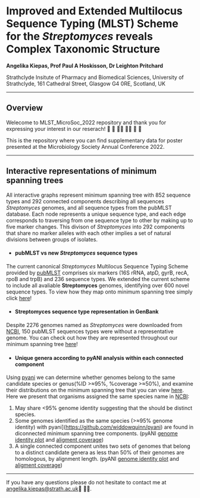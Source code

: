 # **Improved and Extended Multilocus Sequence Typing (MLST) Scheme for the *Streptomyces* reveals Complex Taxonomic Structure** 
**Angelika Kiepas, Prof Paul A Hoskisson, Dr Leighton Pritchard**

Strathclyde Insitute of Pharmacy and Biomedical Sciences, University of Strathclyde, 161 Cathedral Street, Glasgow G4 0RE, Scotland, UK
***


## **Overview**
Welecome to MLST_MicroSoc_2022 repository and thank you for expressing your interest in our reserach! :wave: :microscope: :woman_technologist: :man_technologist: :dna: :microscope: 


This is the repository where you can find supplementary data for poster presented at the Microbiology Society Annual Conference 2022. 

***
## **Interactive representations of minimum spanning trees**
All interactive graphs represent minimum spanning tree with 852 sequence types and 292 connected components describing all sequences *Streptomyces* genomes, and all sequence types from the pubMLST database. Each node represents a unique sequence type, and each edge corresponds to traversing from one sequence type to other by making up to five marker changes. This divison of *Streptomyces* into 292 components that share no marker alleles with each other implies a set of natural divisions between groups of isolates. 


- #### **pubMLST vs new *Streptomyces* sequence types**
The current canonical *Streptomyces* Multilocus Sequence Typing Scheme provided by [pubMLST](https://pubmlst.org) comprises six markers (16S rRNA, atpD, gyrB, recA, rpoB and trpB) and 236 sequence types. We extended the current scheme to include all avaliable **Streptomyces** genomes, identifying over 600 novel sequence types. To view how they map onto minimum spanning tree simply click [here](docs//MLSTIG_00003.html)!

- #### **Streptomyces** sequence type representation in GenBank
Despite 2276 genomes named as *Streptomyces* were downloaded from [NCBI](https://www.ncbi.nlm.nih.gov), 150 pubMLST sequences types were without a representative genome. You can check out how they are represented throughout our minimum spanning tree [here](interactive_graphs/MLSTIG_00002.html)!

- #### **Unique genera according to pyANI analysis within each connected component**
Using [pyani](https://github.com/widdowquinn/pyani) we can determine whether genomes belong to the same candidate species or genus(%ID >≈95%, %coverage >≈50%), and examine their distributions on the minimum spanning tree that you can view [here](interactive_graphs/MLSTIG_00005.html). Here we present that organisms assigned the same species name in [NCBI](https://www.ncbi.nlm.nih.gov):

1. May share <95% genome identity suggesting that the should be distinct species. 
2. Some genomes identified as the same species (>≈95% genome identity) with pyani](https://github.com/widdowquinn/pyani) are found in diconnected minimum spanning tree components. 
(pyANI [genome identity plot](./pyANI_analysis/matrix_identity_rimosus.pdf) and [aligment coverage](pyANI_analysis/matrix_coverage_rimosus.pdf))
3. A single connected component unites two sets of genomes that belong to a distinct candidate genera as less than 50% of their genomes are homologous, by alignment length. 
(pyANI [genome identity plot](pyANI_analysis/matrix_identity_15_1.pdf) and [aligment coverage](pyANI_analysis/matrix_coverage_15_1.pdf))


***
If you have any questions please do not hesitate to contact me at <angelika.kiepas@strath.ac.uk>:envelope_with_arrow: :woman_technologist:. 
